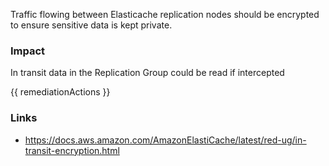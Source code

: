 
Traffic flowing between Elasticache replication nodes should be encrypted to ensure sensitive data is kept private.

### Impact
In transit data in the Replication Group could be read if intercepted

<!-- DO NOT CHANGE -->
{{ remediationActions }}

### Links
- https://docs.aws.amazon.com/AmazonElastiCache/latest/red-ug/in-transit-encryption.html


